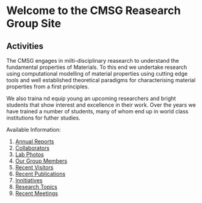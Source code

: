 Welcome to the CMSG Reasearch Group Site
=========================================

Activities
-----------

The CMSG engages in milti-disciplinary  reasearch  to understand
the fundamental properties of Materials. To this end  we  undertake
research using computational modelling of material properties using
cutting edge tools and well established theoretical paradigms  for
 characterising material properties  from a  first principles. 

We also traina nd equip young an upcoming researchers and bright students
that show interest and excellence in their work. Over the years we have trained
a number of students, many of whom end up in world class institutions  for 
 futher studies.

Available Information:

1. [Annual Reports](/anualreports)
1. [Collaborators](/collaborators)
1. [Lab Photos](/photos)
1. [Our Group Members](/members)
1. [Recent Visitors](/recentvisitors)
1. [Recent Publications](/recentpublications)
1. [Innitiatives](/innitiatives)
1. [Research Topics](/researchtopics)
1. [Recent Meetings](/recentmeetings)
